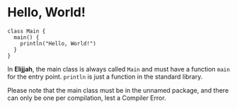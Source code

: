 # Hello, World!

```text
class Main {
  main() {
    println("Hello, World!")
  }
}
```

In **Elijjah**, the main class is always called `Main` and must have a function `main` for the entry point.  `println` is just a function in the standard library.

Please note that the main class must be in the unnamed package, and there can only be one per compilation, lest a Compiler Error.
